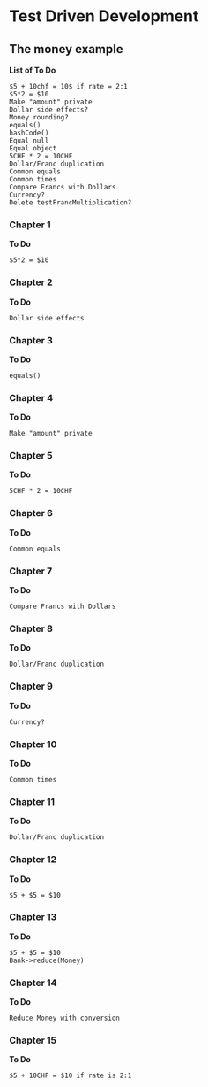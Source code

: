 # Test Driven Development
## The money example
**List of To Do**
````text
$5 + 10chf = 10$ if rate = 2:1
$5*2 = $10
Make "amount" private
Dollar side effects?
Money rounding?
equals()
hashCode()
Equal null
Equal object
5CHF * 2 = 10CHF
Dollar/Franc duplication
Common equals
Common times
Compare Francs with Dollars
Currency?
Delete testFrancMultiplication?
````
### Chapter 1
**To Do**
````text
$5*2 = $10
````
### Chapter 2
**To Do**
````text
Dollar side effects
````
### Chapter 3
**To Do**
````text
equals()
````
### Chapter 4
**To Do**
````text
Make "amount" private
````
### Chapter 5
**To Do**
````text
5CHF * 2 = 10CHF
````
### Chapter 6
**To Do**
````text
Common equals
````
### Chapter 7
**To Do**
````text
Compare Francs with Dollars
````
### Chapter 8
**To Do**
````text
Dollar/Franc duplication
````
### Chapter 9
**To Do**
````text
Currency?
````
### Chapter 10
**To Do**
````text
Common times
````
### Chapter 11
**To Do**
````text
Dollar/Franc duplication
````
### Chapter 12
**To Do**
````text
$5 + $5 = $10
````

### Chapter 13
**To Do**
````text
$5 + $5 = $10
Bank->reduce(Money)
````

### Chapter 14
**To Do**
````text
Reduce Money with conversion
````
### Chapter 15
**To Do**
````text
$5 + 10CHF = $10 if rate is 2:1
````

